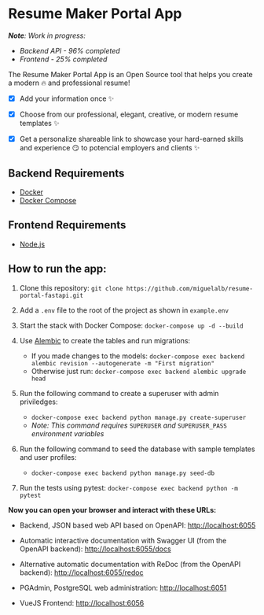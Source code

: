 # Resume Maker Portal App

_**Note**: Work in progress:_

- _Backend API - 96% completed_
- _Frontend - 25% completed_

The Resume Maker Portal App is an Open Source tool that helps you create a modern :fire: and professional resume!

- [x] Add your information once :sparkles:

- [x] Choose from our professional, elegant, creative, or modern resume templates :sparkles:

- [x] Get a personalize shareable link to showcase your hard-earned skills and experience :smirk: to potencial employers and clients :sparkles:

## Backend Requirements

- [Docker](https://www.docker.com/)
- [Docker Compose](https://docs.docker.com/compose/install/)

## Frontend Requirements

- [Node.js](https://nodejs.org/en/)

## How to run the app:

1. Clone this repository:
   `git clone https://github.com/miguelalb/resume-portal-fastapi.git`
2. Add a `.env` file to the root of the project as shown in `example.env`
3. Start the stack with Docker Compose:
   `docker-compose up -d --build`

4. Use [Alembic](https://alembic.sqlalchemy.org/en/latest/tutorial.html) to create the tables and run migrations:

   - If you made changes to the models: `docker-compose exec backend alembic revision --autogenerate -m "First migration"`
   - Otherwise just run: `docker-compose exec backend alembic upgrade head`

5. Run the following command to create a superuser with admin priviledges:
   - `docker-compose exec backend python manage.py create-superuser`
   - _Note: This command requires_ `SUPERUSER` _and_ `SUPERUSER_PASS` _environment variables_
6. Run the following command to seed the database with sample templates and user profiles:
   - `docker-compose exec backend python manage.py seed-db`
7. Run the tests using pytest:
   `docker-compose exec backend python -m pytest`

**Now you can open your browser and interact with these URLs:**

- Backend, JSON based web API based on OpenAPI: [http://localhost:6055](http://localhost:6055)

- Automatic interactive documentation with Swagger UI (from the OpenAPI backend): [http://localhost:6055/docs](http://localhost:6055/docs)

- Alternative automatic documentation with ReDoc (from the OpenAPI backend): [http://localhost:6055/redoc](http://localhost:6055/redoc)

- PGAdmin, PostgreSQL web administration: [http://localhost:6051](http://localhost:6051)

- VueJS Frontend: [http://localhost:6056](http://localhost:6056)
